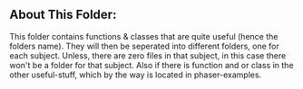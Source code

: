 ## About This Folder:
This folder contains functions & classes that are quite useful (hence the folders name). They will then be
seperated into different folders, one for each subject. Unless, there are zero files in that subject, in this
case there won't be a folder for that subject. Also if there is function and or class in the other useful-stuff, which by the way is located in phaser-examples.